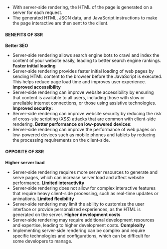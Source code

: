 * With server-side rendering, the HTML of the page is generated on a server for each request. 
* The generated HTML, JSON data, and JavaScript instructions to make the page interactive are then sent to the client.

#### BENEFITS OF SSR
**Better SEO**
* Server-side rendering allows search engine bots to crawl and index the content of your website easily, leading to better search engine rankings.
**Faster initial loading**
* Server-side rendering provides faster initial loading of web pages by sending HTML content to the browser before the JavaScript is executed. This helps reduce page load time and improves user experience.
**Improved accessibility**
* Server-side rendering can improve website accessibility by ensuring that content is available to all users, including those with slow or unreliable internet connections, or those using assistive technologies.
**Improved security:**
* Server-side rendering can improve website security by reducing the risk of cross-site scripting (XSS) attacks that are common with client-side rendering.
**Better performance on low-powered devices:**
* Server-side rendering can improve the performance of web pages on low-powered devices such as mobile phones and tablets by reducing the processing requirements on the client-side.

#### OPPOSITE OF SSR
**Higher server load**
* Server-side rendering requires more server resources to generate and serve pages, which can increase server load and affect website performance.
**Limited interactivity** 
* Server-side rendering does not allow for complex interactive features that require heavy client-side processing, such as real-time updates or animations.
**Limited flexibility** 
* Server-side rendering may limit the ability to customize the user interface or provide personalized experiences, as the HTML is generated on the server.
**Higher development costs**
* Server-side rendering may require additional development resources and expertise, leading to higher development costs.
**Complexity**
* Implementing server-side rendering can be complex and require specific technologies and configurations, which can be difficult for some developers to manage.